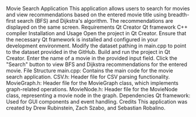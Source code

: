 Movie Search Application
This application allows users to search for movies and view recommendations based on the entered movie title using breadth-first search (BFS) and Dijkstra's algorithm. The recommendations are displayed on the same screen.
Requirements
Qt Creator
Qt framework
C++ compiler
Installation and Usage
Open the project in Qt Creator.
Ensure that the necessary Qt framework is installed and configured in your development environment.
Modify the dataset pathing in main.cpp to point to the dataset provided in the GitHub.
Build and run the project in Qt Creator.
Enter the name of a movie in the provided input field.
Click the "Search" button to view BFS and Dijkstra recommendations for the entered movie.
File Structure
main.cpp: Contains the main code for the movie search application.
CSV.h: Header file for CSV parsing functionality.
MovieGraph.h: Header file for the MovieGraph class, which implements graph-related operations.
MovieNode.h: Header file for the MovieNode class, representing a movie node in the graph.
Dependencies
Qt framework: Used for GUI components and event handling.
Credits
This application was created by Drew Rubinstein, Zach Szabo, and Sebastian Robalino.

